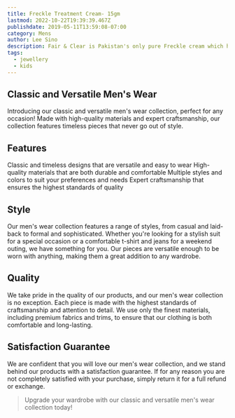 ```yaml
---
title: Freckle Treatment Cream- 15gm
lastmod: 2022-10-22T19:39:39.467Z
publishdate: 2019-05-11T13:59:08-07:00
category: Mens
author: Lee Sino
description: Fair & Clear is Pakistan's only pure Freckle cream which helpsfade Freckles, Darkspots and pigments. Mercury level is 0%, so there are no side effects.
tags:
  - jewellery
  - kids
---
```


## Classic and Versatile Men's Wear

Introducing our classic and versatile men's wear collection, perfect for any occasion! Made with high-quality materials and expert craftsmanship, our collection features timeless pieces that never go out of style.

## Features

Classic and timeless designs that are versatile and easy to wear
High-quality materials that are both durable and comfortable
Multiple styles and colors to suit your preferences and needs
Expert craftsmanship that ensures the highest standards of quality

## Style

Our men's wear collection features a range of styles, from casual and laid-back to formal and sophisticated. Whether you're looking for a stylish suit for a special occasion or a comfortable t-shirt and jeans for a weekend outing, we have something for you. Our pieces are versatile enough to be worn with anything, making them a great addition to any wardrobe.

## Quality

We take pride in the quality of our products, and our men's wear collection is no exception. Each piece is made with the highest standards of craftsmanship and attention to detail. We use only the finest materials, including premium fabrics and trims, to ensure that our clothing is both comfortable and long-lasting.

## Satisfaction Guarantee

We are confident that you will love our men's wear collection, and we stand behind our products with a satisfaction guarantee. If for any reason you are not completely satisfied with your purchase, simply return it for a full refund or exchange.

> Upgrade your wardrobe with our classic and versatile men's wear collection today!
